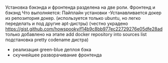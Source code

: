 Установка бэкэнда и фронтенда разделена на две роли. Фронтенд и бэкэнд
Что выполняется:
Пайплайн установки
-Устанавливается докер из репозитория докер. (используется только ubuntu, но легко переделать и под другие apt-дистры) (честно украдено https://gist.github.com/howspooky/f14b9c8bb977ec22729276e05dfe28ad только добавлено на этапе add docker repository into sources list подстановка pretty codename дистра)
- реализация green-blue деплоя бэка
- скучнейшее разворачивание фронтенда